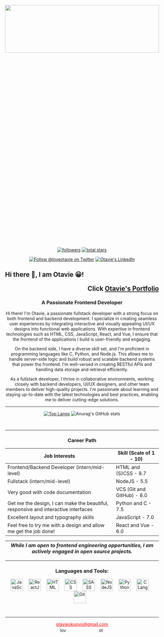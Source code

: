 <div height="100" width=>  
   <img src="https://github.com/Otavie/github_images/blob/main/github_profile2.jpg" height="20%" width="100%" />
</div>

<!-- Link to my Socials -->
<p align="center">
   <a href="https://github.com/Otavie?tab=followers"><img alt="followers" title="Follow me on Github" src="https://custom-icon-badges.demolab.com/github/followers/Otavie?color=236ad3&labelColor=1155ba&style=for-the-badge&logo=person-add&label=Follow&logoColor=white"/></a>   
   <a href="https://github.com/Otavie?tab=repositories&sort=stargazers"><img alt="total stars" title="Total stars on GitHub" src="https://custom-icon-badges.demolab.com/github/stars/Otavie?color=55960c&style=for-the-badge&labelColor=488207&logo=star"/></a>
</p>

<p align="center">   
    <a href="https://twitter.com/loveotavie" target="_blank"><img src="https://img.shields.io/badge/Follow-LoveOtavie-/loveotavie?label=Follow&logo=twitter&labelColor=1DA1F2&logoColor=white&style=for-the-badge&color=7f44c7" alt="Follow @loveotavie on Twitter"/></a>
    <a href="https://www.linkedin.com/in/otavie/" target="_blank"><img src="https://img.shields.io/badge/Connect-Otavie-blue?style=for-the-badge&logo=linkedin&labelColor=0072b1&color=7f44c7" alt="Otavie's LinkedIn"/></a>
</p>

## Hi there 👋, I am Otavie 😀! <p align="right">Click [Otavie's Portfolio](https://otavie.github.io/portfolio_v3/)</p>

<!-- <h1 align="center"></h1> -->
<h3 align="center">A Passionate Frontend Developer</h3>

<!-- Brief Intro -->

<p align="center">Hi there! I'm Otavie, a passionate fullstack developer with a strong focus on both frontend and backend development. I specialize in creating seamless user experiences by integrating interactive and visually appealing UI/UX designs into functional web applications. With expertise in frontend technologies such as HTML, CSS, JavaScript, React, and Vue, I ensure that the frontend of the applications I build is user-friendly and engaging.
</p>

<p align="center">
On the backend side, I have a diverse skill set, and I'm proficient in programming languages like C, Python, and Node.js. This allows me to handle server-side logic and build robust and scalable backend systems that power the frontend. I'm well-versed in creating RESTful APIs and handling data storage and retrieval efficiently.
</p>

<p align="center">
As a fullstack developer, I thrive in collaborative environments, working closely with backend developers, UI/UX designers, and other team members to deliver high-quality projects. I'm passionate about learning and staying up-to-date with the latest technologies and best practices, enabling me to deliver cutting-edge solutions.
</p>

---

<div align="center">

[![Top Langs](https://github-readme-stats.vercel.app/api/top-langs/?username=otavie&layout=donut&theme=chartreuse-dark&hide_border=true&bg_color=0D1117)](https://github.com/Otavie) ![Anurag's GitHub stats](https://github-readme-stats.vercel.app/api?username=otavie&show_icons=true&line_height=29&theme=chartreuse-dark&hide_border=true&bg_color=0D1117)

</div>

<br />

---
<h3 align="center">Career Path</h3>
<div align="center">

   | Job Interests | Skill (Scale of 1 - 10) |
| --- | --- |
| Frontend/Backend Developer (intern/mid-level) | HTML and (S)CSS - 8.7 |
| Fullstack (intern/mid-level) | NodeJS - 5.5 |
| Very good with code documentation | VCS (Git and GitHub) - 8.0 |
| Get me the design, I can make the beautiful, responsive and interactive interfaces | Python and C - 7.5 |
| Excellent layout and typography skills | JavaScript - 7.0 |
| Feel free to try me with a design and allow me get the job done! | React and Vue - 6.0 |
     
| _**While I am open to frontend engineering opportunities, I am actively engaged in open source projects.**_ |
   | --- |
   
</div>

---
   
<h3 align="center">Languages and Tools:</h3>

<p align="center">
   <img align="center" alt="JavaScript" width="40px" style="padding-right: 15px;" src="https://cdn.jsdelivr.net/gh/devicons/devicon/icons/javascript/javascript-original.svg" />
   <img align="center" alt="ReactJS" width="40px" style="padding-right: 15px;" src="https://cdn.jsdelivr.net/gh/devicons/devicon/icons/react/react-original.svg" />
   <img align="center" alt="HTML" width="40px" style="padding-right: 15px;" src="https://cdn.jsdelivr.net/gh/devicons/devicon/icons/html5/html5-original.svg" />
   <img align="center" alt="CSS" width="40px" style="padding-right: 15px;" src="https://cdn.jsdelivr.net/gh/devicons/devicon/icons/css3/css3-original.svg" />
   <img align="center" alt="SASS" width="40px" style="padding-right: 15px;" src="https://cdn.jsdelivr.net/gh/devicons/devicon/icons/sass/sass-original.svg" />
   <img align="center" alt="NodeJS" width="40px" style="padding-right: 15px;" src="https://cdn.jsdelivr.net/gh/devicons/devicon/icons/nodejs/nodejs-original.svg" />
   <img align="center" alt="Python" width="40px" style="padding-right: 15px;" src="https://cdn.jsdelivr.net/gh/devicons/devicon/icons/python/python-original.svg" />
   <img align="center" alt="C Language" width="40px" style="padding-right: 15px;" src="https://cdn.jsdelivr.net/gh/devicons/devicon/icons/c/c-original.svg" />
   <img align="center" alt="Git" width="40px" style="padding-right: 15px;" src="https://cdn.jsdelivr.net/gh/devicons/devicon/icons/git/git-original.svg" />
</p>
<br />

------

<p align="center">
   <a href="mailto:otavieokuoyo@gmail.com" style="color:#FF0000;">otavieokuoyo@gmail.com</a>  <br />
   <a href="https://twitter.com/loveotavie" target="blank"><img align="center" src="https://raw.githubusercontent.com/rahuldkjain/github-profile-readme-generator/master/src/images/icons/Social/twitter.svg" alt="loveotavie" height="15" width="20" style="padding-right:100px;"/></a>
   <a href="https://linkedin.com/in/otavie" target="blank"><img align="center" src="https://raw.githubusercontent.com/rahuldkjain/github-profile-readme-generator/master/src/images/icons/Social/linked-in-alt.svg" alt="otavie" height="15" width="20" /></a>

</p>

<!-- <p align="center">
   A front-end web developer that can integrate the interactive and visual aspects of excellently and tastefully created UI/UX designs into working applications. Otavie can collaborate with teams of backend developers and UI/UX designers to guarantee that users have the utmost experience when using a website or web application.
</p> -->
